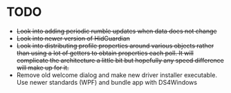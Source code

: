 # TODO

* ~~Look into adding periodic rumble updates when data does not change~~
* ~~Look into newer version of HidGuardian~~
* ~~Look into distributing profile properties around various objects
rather than using a lot of getters to obtain properties each poll.
It will complicate the architecture a little bit but hopefully
any speed difference will make up for it.~~
* Remove old welcome dialog and make new driver installer executable.
Use newer standards (WPF) and bundle app with DS4Windows


